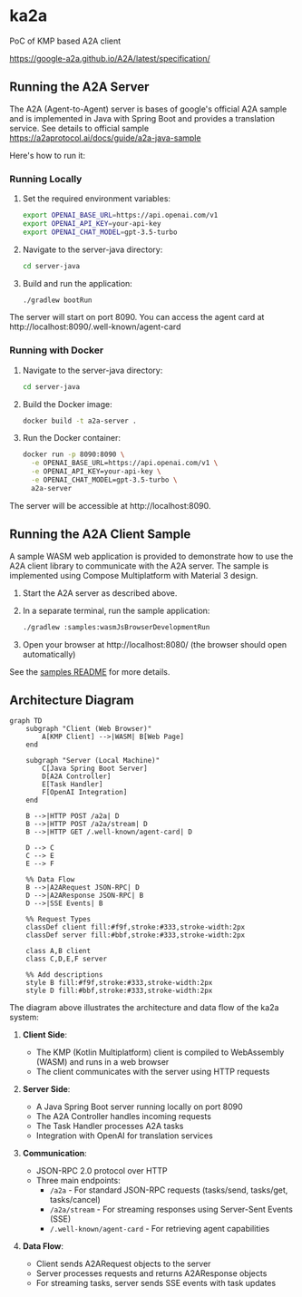 # ka2a
PoC of KMP  based A2A client

https://google-a2a.github.io/A2A/latest/specification/

## Running the A2A Server

The A2A (Agent-to-Agent) server is bases of google's official A2A sample and is implemented in Java with Spring Boot and provides a translation service. See details to official sample https://a2aprotocol.ai/docs/guide/a2a-java-sample

Here's how to run it:

### Running Locally

1. Set the required environment variables:
   ```bash
   export OPENAI_BASE_URL=https://api.openai.com/v1
   export OPENAI_API_KEY=your-api-key
   export OPENAI_CHAT_MODEL=gpt-3.5-turbo
   ```

2. Navigate to the server-java directory:
   ```bash
   cd server-java
   ```

3. Build and run the application:
   ```bash
   ./gradlew bootRun
   ```

The server will start on port 8090. You can access the agent card at http://localhost:8090/.well-known/agent-card

### Running with Docker

1. Navigate to the server-java directory:
   ```bash
   cd server-java
   ```

2. Build the Docker image:
   ```bash
   docker build -t a2a-server .
   ```

3. Run the Docker container:
   ```bash
   docker run -p 8090:8090 \
     -e OPENAI_BASE_URL=https://api.openai.com/v1 \
     -e OPENAI_API_KEY=your-api-key \
     -e OPENAI_CHAT_MODEL=gpt-3.5-turbo \
     a2a-server
   ```

The server will be accessible at http://localhost:8090.

## Running the A2A Client Sample

A sample WASM web application is provided to demonstrate how to use the A2A client library to communicate with the A2A server. The sample is implemented using Compose Multiplatform with Material 3 design.

1. Start the A2A server as described above.

2. In a separate terminal, run the sample application:
   ```bash
   ./gradlew :samples:wasmJsBrowserDevelopmentRun
   ```

3. Open your browser at http://localhost:8080/ (the browser should open automatically)

See the [samples README](samples/README.md) for more details.

## Architecture Diagram

```mermaid
graph TD
    subgraph "Client (Web Browser)"
        A[KMP Client] -->|WASM| B[Web Page]
    end

    subgraph "Server (Local Machine)"
        C[Java Spring Boot Server]
        D[A2A Controller]
        E[Task Handler]
        F[OpenAI Integration]
    end

    B -->|HTTP POST /a2a| D
    B -->|HTTP POST /a2a/stream| D
    B -->|HTTP GET /.well-known/agent-card| D

    D --> C
    C --> E
    E --> F

    %% Data Flow
    B -->|A2ARequest JSON-RPC| D
    D -->|A2AResponse JSON-RPC| B
    D -->|SSE Events| B

    %% Request Types
    classDef client fill:#f9f,stroke:#333,stroke-width:2px
    classDef server fill:#bbf,stroke:#333,stroke-width:2px

    class A,B client
    class C,D,E,F server

    %% Add descriptions
    style B fill:#f9f,stroke:#333,stroke-width:2px
    style D fill:#bbf,stroke:#333,stroke-width:2px
```

The diagram above illustrates the architecture and data flow of the ka2a system:

1. **Client Side**:
   - The KMP (Kotlin Multiplatform) client is compiled to WebAssembly (WASM) and runs in a web browser
   - The client communicates with the server using HTTP requests

2. **Server Side**:
   - A Java Spring Boot server running locally on port 8090
   - The A2A Controller handles incoming requests
   - The Task Handler processes A2A tasks
   - Integration with OpenAI for translation services

3. **Communication**:
   - JSON-RPC 2.0 protocol over HTTP
   - Three main endpoints:
     - `/a2a` - For standard JSON-RPC requests (tasks/send, tasks/get, tasks/cancel)
     - `/a2a/stream` - For streaming responses using Server-Sent Events (SSE)
     - `/.well-known/agent-card` - For retrieving agent capabilities

4. **Data Flow**:
   - Client sends A2ARequest objects to the server
   - Server processes requests and returns A2AResponse objects
   - For streaming tasks, server sends SSE events with task updates
